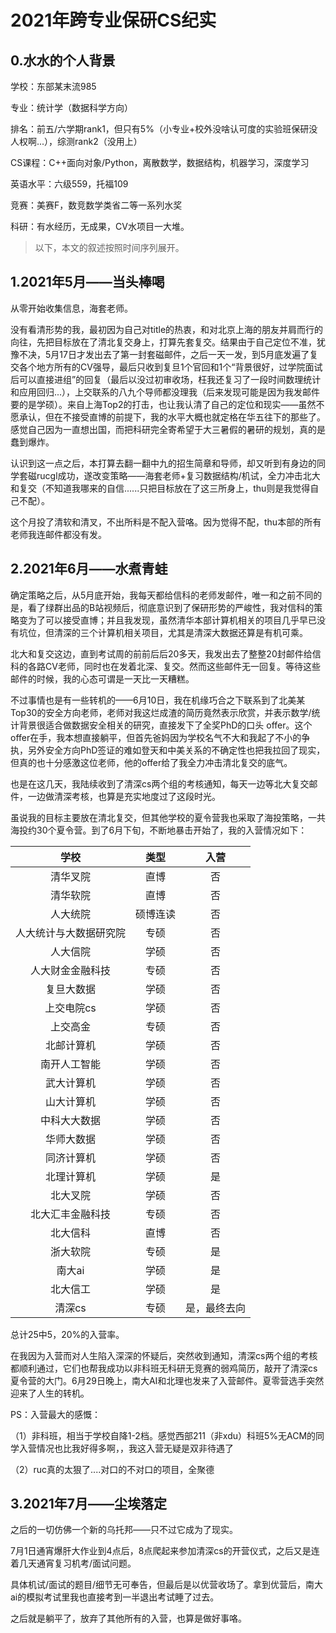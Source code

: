 # 2021年跨专业保研CS纪实

## 0.水水的个人背景

学校：东部某末流985

专业：统计学（数据科学方向）

排名：前五/六学期rank1，但只有5%（小专业+校外没啥认可度的实验班保研没人权啊...），综测rank2（没用上）

CS课程：C++面向对象/Python，离散数学，数据结构，机器学习，深度学习

英语水平：六级559，托福109

竞赛：美赛F，数竞数学类省二等一系列水奖

科研：有水经历，无成果，CV水项目一大堆。

> 以下，本文的叙述按照时间序列展开。

## 1.2021年5月——当头棒喝

从零开始收集信息，海套老师。

没有看清形势的我，最初因为自己对title的热衷，和对北京上海的朋友并肩而行的向往，先把目标放在了清北复交身上，打算先套复交。结果由于自己定位不准，犹豫不决，5月17日才发出去了第一封套磁邮件，之后一天一发，到5月底发遍了复交各个地方所有的CV强导，最后只收到复旦1个官回和1个“背景很好，过学院面试后可以直接进组”的回复（最后以没过初审收场，枉我还复习了一段时间数理统计和应用回归...），上交联系的八九个导师都没理我（后来发现可能是因为我发邮件要的是学硕）。来自上海Top2的打击，也让我认清了自己的定位和现实——虽然不愿承认，但在不接受直博的前提下，我的水平大概也就定格在华五往下的那些了。感觉自己因为一直想出国，而把科研完全寄希望于大三暑假的暑研的规划，真的是蠢到爆炸。

认识到这一点之后，本打算去翻一翻中九的招生简章和导师，却又听到有身边的同学套磁rucgl成功，遂改变策略——海套老师+复习数据结构/机试，全力冲击北大和复交（不知道我哪来的自信......只把目标放在了这三所身上，thu则是我觉得自己不配）。

这个月投了清软和清叉，不出所料是不配入营咯。因为觉得不配，thu本部的所有老师我连邮件都没有发。

## 2.2021年6月——水煮青蛙

确定策略之后，从5月底开始，我每天都给信科的老师发邮件，唯一和之前不同的是，看了绿群出品的B站视频后，彻底意识到了保研形势的严峻性，我对信科的策略变为了可以接受直博；并且我发现，虽然清华本部计算机相关的项目几乎早已没有坑位，但清深的三个计算机相关项目，尤其是清深大数据还算是有机可乘。

北大和复交这边，直到考试周的前前后后20多天，我发出去了整整20封邮件给信科的各路CV老师，同时也在发着北深、复交。然而这些邮件无一回复。等待这些邮件的时候，我的心态可谓是一天比一天糟糕。

不过事情也是有一些转机的——6月10日，我在机缘巧合之下联系到了北美某Top30的安全方向老师，老师对我这烂成渣的简历竟然表示欣赏，并表示数学/统计背景很适合做数据安全相关的研究，直接发下了全奖PhD的口头 offer。这个offer在手，我本想直接躺平，但首先爸妈因为学校名气不大和我起了不小的争执，另外安全方向PhD签证的难如登天和中美关系的不确定性也把我拉回了现实，但真的也十分感激这位老师，他的offer给了我全力冲击清北复交的底气。

也是在这几天，我陆续收到了清深cs两个组的考核通知，每天一边等北大复交邮件，一边做清深考核，也算是充实地度过了这段时光。

虽说我的目标主要放在清北复交，但其他学校的夏令营我也采取了海投策略，一共海投约30个夏令营。到了6月下旬，不断地暴击开始了，我的入营情况如下：

|          学校          |   类型   | 入营 |
| :--------------------: | :------: | :--: |
|        清华叉院        |   直博   |  否  |
|        清华软院        |   直博   |  否  |
|        人大统院        | 硕博连读 |  否  |
| 人大统计与大数据研究院 |   专硕   |  否  |
|        人大信院        |   学硕   |  否  |
|     人大财金金融科技    |   专硕   |  否  |
|       复旦大数据       |   学硕   |  否  |
|       上交电院cs       |   学硕   |  否  |
|        上交高金        |   专硕   |  否  |
|       北邮计算机       |   学硕   |  否  |
|      南开人工智能      |   学硕   |  否  |
|       武大计算机       |   学硕   |  否  |
|       山大计算机       |   学硕   |  否  |
|      中科大大数据      |   学硕   |  否  |
|       华师大数据       |   学硕   |  否  |
|       同济计算机       |   学硕   |  否  |
|       北理计算机       |   学硕   |  是  |
|        北大叉院        |   学硕   |  否  |
|    北大汇丰金融科技    |   专硕   |  否  |
|        北大信科        |   直博   |  否  |
|        浙大软院        |   专硕   |  是  |
|         南大ai         |   学硕   |  是  |
|        北大信工        |   学硕   |  是  |
|         清深cs         |   专硕   |  是，最终去向  |

总计25中5，20%的入营率。

在我因为入营而对人生陷入深深的怀疑后，突然收到通知，清深cs两个组的考核都顺利通过，它们也帮我成功以非科班无科研无竞赛的弱鸡简历，敲开了清深cs夏令营的大门。6月29日晚上，南大AI和北理也发来了入营邮件。夏零营选手突然迎来了人生的转机。

PS：入营最大的感慨：

（1）非科班，相当于学校自降1-2档。感觉西部211（非xdu）科班5%无ACM的同学入营情况也比我好得多啊，，我这入营无疑是双非待遇了

（2）ruc真的太狠了....对口的不对口的项目，全聚德

## 3.2021年7月——尘埃落定

之后的一切仿佛一个新的乌托邦——只不过它成为了现实。

7月1日通宵爆肝大作业到4点后，8点爬起来参加清深cs的开营仪式，之后又是连着几天通宵复习机考/面试问题。

具体机试/面试的题目/细节无可奉告，但最后是以优营收场了。拿到优营后，南大ai的模拟考试里我也直接考到一半退出考试睡了过去。

之后就是躺平了，放弃了其他所有的入营，也算是做好事咯。





